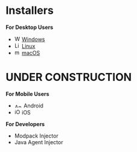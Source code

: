 # Installers

**For Desktop Users**

* <img src="https://cdn.discordapp.com/emojis/1304394059305193483.webp?size=80&quality=lossless" alt="Windows Logo" width="15" height="15"> [Windows](https://github.com/picapes/windowsinstaller)
* <img src="https://cdn.discordapp.com/emojis/1304394052455759975.webp?size=80&quality=lossless" alt="Linux Logo" width="15" height="15"> [Linux](https://github.com/picapes/install/blob/main/notes/linux-via-script.md)
* <img src="https://cdn.discordapp.com/emojis/1304394043534606399.webp?size=80&quality=lossless" alt="macOS Logo" width="15" height="15"> [macOS](https://github.com/picapes/install/blob/main/notes/macos-via-script.md)

# UNDER CONSTRUCTION
**For Mobile Users**

* <img src="https://cdn.discordapp.com/emojis/1304394048232230933.webp?size=80&quality=lossless" alt="Android Logo" width="20" height="10"> Android
* <img src="https://cdn.discordapp.com/emojis/1304394057249984532.webp?size=80&quality=lossless" alt="iOS Logo" width="15" height="15"> iOS

**For Developers**

* Modpack Injector
* Java Agent Injector
